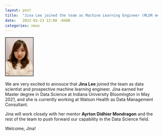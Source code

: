 ```yaml
---
layout: post
title:  "Jina Lee joined the team as Machine Learning Engineer (MLOR mentorship)."
date:   2022-02-23 12:00 -0400
categories: news
---
```

<style>
.center {
  display: block;
  margin-left: auto;
  margin-right: auto;
  width: 50%;
}
img {
  border: 2px solid #555;
}
</style>
<script src="https://kit.fontawesome.com/7812f4f196.js" crossorigin="anonymous"></script>

<img src="/teampics/jina.jpg" class="rounded-corners" alt="am" width=90 height=125>

We are very excited to annouce that <b>Jina Lee</b> <a href="https://www.linkedin.com/in/jina-lee-513a6119a"><i class="fab fa-linkedin"></i></a> joined the team as data scientist and prospective machine learning engineer. Jina earned her Master degree in Data Science at Indiana University Bloomington in May 2021, and she is currently working at Watson Health as Data Management Consultant. 

Jina will work closely with her mentor <b>Ayrton Didhier Mondragon</b> <a href="https://www.linkedin.com/in/ayrton-didhier-mondragon-mejia-2401a996/"><i class="fab fa-linkedin"></i></a> and the rest of the team to push forward our capability in the Data Science field.

Welcome, Jina!